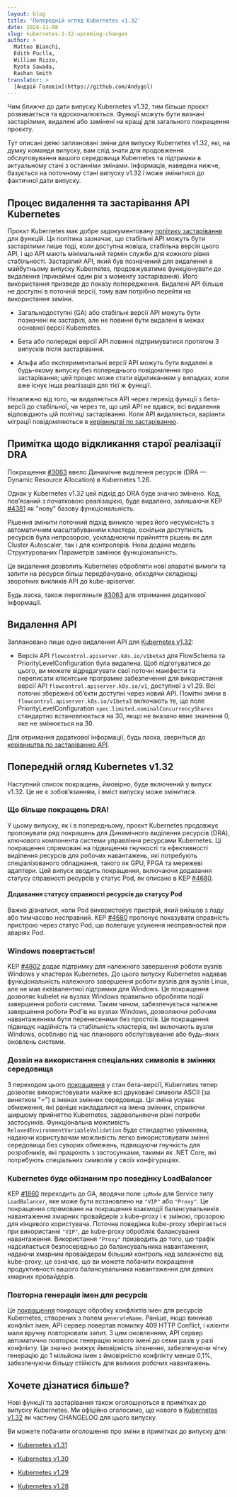 ```yaml
---
layout: blog
title: 'Попередній огляд Kubernetes v1.32'
date: 2024-11-08
slug: kubernetes-1-32-upcoming-changes
author: >
  Matteo Bianchi,
  Edith Puclla,
  William Rizzo,
  Ryota Sawada,
  Rashan Smith
translator: >
  [Андрій Головін](https://github.com/Andygol)
---
```


Чим ближче до дати випуску Kubernetes v1.32, тим більше проєкт розвивається та вдосконалюється. Функції можуть бути визнані застарілими, видалені або замінені на кращі для загального покращення проєкту.

Тут описані деякі заплановані зміни для випуску Kubernetes v1.32, які, на думку команди випуску, вам слід знати для продовження обслуговування вашого середовища Kubernetes та підтримки в актуальному стані з останніми змінами. Інформація, наведена нижче, базується на поточному стані випуску v1.32 і може змінитися до фактичної дати випуску.

## Процес видалення та застарівання API Kubernetes

Проєкт Kubernetes має добре задокументовану [політику застарівання](/docs/reference/using-api/deprecation-policy/) для функцій. Ця політика зазначає, що стабільні API можуть бути застарілими лише тоді, коли доступна новіша, стабільна версія цього API, і що API мають мінімальний термін служби для кожного рівня стабільності. Застарілий API, який був позначений для видалення в майбутньому випуску Kubernetes, продовжуватиме функціонувати до видалення (принаймні один рік з моменту застарівання). Його використання призведе до показу попередження. Видалені API більше не доступні в поточній версії, тому вам потрібно перейти на використання заміни.

* Загальнодоступні (GA) або стабільні версії API можуть бути позначені як застарілі, але не повинні бути видалені в межах основної версії Kubernetes.

* Бета або попередні версії API повинні підтримуватися протягом 3 випусків після застарівання.

* Альфа або експериментальні версії API можуть бути видалені в будь-якому випуску без попереднього повідомлення про застарівання; цей процес може стати відкликанням у випадках, коли вже існує інша реалізація для тієї ж функції.

Незалежно від того, чи видаляється API через перехід функції з бета-версії до стабільної, чи через те, що цей API не вдався, всі видалення відповідають цій політиці застарівання. Коли API видаляється, варіанти міграції повідомляються в [керівництві по застаріванню](/docs/reference/using-api/deprecation-guide/).

## Примітка щодо відкликання старої реалізації DRA

Покращення [#3063](https://github.com/kubernetes/enhancements/issues/3063) ввело Динамічне виділення ресурсів (DRA — Dynamic Resource Allocation) в Kubernetes 1.26.

Однак у Kubernetes v1.32 цей підхід до DRA буде значно змінено. Код, повʼязаний з початковою реалізацією, буде видалено, залишаючи KEP [#4381](https://github.com/kubernetes/enhancements/issues/4381) як "нову" базову функціональність.

Рішення змінити поточний підхід виникло через його несумісність з автоматичним масштабуванням кластера, оскільки доступність ресурсів була непрозорою, ускладнюючи прийняття рішень як для Cluster Autoscaler, так і для контролерів. Нова додана модель Структурованих Параметрів замінює функціональність.

Це видалення дозволить Kubernetes обробляти нові апаратні вимоги та запити на ресурси більш передбачувано, обходячи складнощі зворотних викликів API до kube-apiserver.

Будь ласка, також перегляньте [#3063](https://github.com/kubernetes/enhancements/issues/3063) для отримання додаткової інформації.

## Видалення API

Заплановано лише одне видалення API для [Kubernetes v1.32](/docs/reference/using-api/deprecation-guide/#v1-32):

* Версія API `flowcontrol.apiserver.k8s.io/v1beta3` для FlowSchema та PriorityLevelConfiguration була видалена. Щоб підготуватися до цього, ви можете відредагувати свої поточні маніфести та переписати клієнтське програмне забезпечення для використання версії API `flowcontrol.apiserver.k8s.io/v1`, доступної з v1.29. Всі поточні збережені обʼєкти доступні через новий API. Помітні зміни в `flowcontrol.apiserver.k8s.io/v1beta3` включають те, що поле PriorityLevelConfiguration `spec.limited.nominalConcurrencyShares` стандартно встановлюється на 30, якщо не вказано явне значення 0, яке не змінюється на 30.

Для отримання додаткової інформації, будь ласка, зверніться до [керівництва по застаріванню API](/docs/reference/using-api/deprecation-guide/#v1-32).

## Попередній огляд Kubernetes v1.32

Наступний список покращень, ймовірно, буде включений у випуск v1.32.
Це не є зобовʼязанням, і вміст випуску може змінитися.

### Ще більше покращень DRA!

У цьому випуску, як і в попередньому, проєкт Kubernetes продовжує пропонувати ряд покращень для Динамічного виділення ресурсів (DRA), ключового компонента системи управління ресурсами Kubernetes. Ці покращення спрямовані на підвищення гнучкості та ефективності виділення ресурсів для робочих навантажень, які потребують спеціалізованого обладнання, такого як GPU, FPGA та мережеві адаптери. Цей випуск вводить покращення, включаючи додавання статусу справності ресурсів у статус Pod, як описано в KEP [#4680](https://github.com/kubernetes/enhancements/issues/4680).

#### Додавання статусу справності ресурсів до статусу Pod

Важко дізнатися, коли Pod використовує пристрій, який вийшов з ладу або тимчасово несправний. KEP [#4680](https://github.com/kubernetes/enhancements/issues/4680) пропонує показувати справність пристрою через статус Pod, що полегшує усунення несправностей при аваріях Pod.

### Windows повертається!

KEP [#4802](https://github.com/kubernetes/enhancements/issues/4802) додає підтримку для належного завершення роботи вузлів Windows у кластерах Kubernetes. До цього випуску Kubernetes надавав функціональність належного завершення роботи вузлів для вузлів Linux, але не мав еквівалентної підтримки для Windows. Це покращення дозволяє kubelet на вузлах Windows правильно обробляти події завершення роботи системи. Таким чином, забезпечується належне завершення роботи Podʼів на вузлах Windows, дозволяючи робочим навантаженням бути перенесеними без простоїв. Це покращення підвищує надійність та стабільність кластерів, які включають вузли Windows,
особливо під час планового обслуговування або будь-яких оновлень системи.

### Дозвіл на використання спеціальних символів в змінних середовища

З переходом цього [покращення](https://github.com/kubernetes/enhancements/issues/4369) у стан бета-версії, Kubernetes тепер дозволяє використовувати майже всі друковані символи ASCII (за винятком "=") в іменах змінних середовища. Ця зміна усуває обмеження, які раніше накладалися на імена змінних, сприяючи ширшому прийняттю Kubernetes, задовольняючи різні потреби застосунків. Функціональна можливість `RelaxedEnvironmentVariableValidation` буде стандартно увімкнена, надаючи користувачам можливість легко використовувати змінні середовища без суворих обмежень, підвищуючи гнучкість для розробників, які працюють з застосунками, такими як
.NET Core, які потребують спеціальних символів у своїх конфігураціях.

### Kubernetes буде обізнаним про поведінку LoadBalancer

KEP [#1860](https://github.com/kubernetes/enhancements/issues/1860) переходить до GA, вводячи поле `ipMode` для Service типу `LoadBalancer`, яке може бути встановлено на `"VIP"` або `"Proxy"`. Це покращення спрямоване на покращення взаємодії балансувальників навантаження хмарних провайдерів з kube-proxy і є зміною, прозорою для кінцевого користувача. Поточна поведінка kube-proxy зберігається при використанні `"VIP"`, де kube-proxy обробляє балансування навантаження. Використання `"Proxy"` призводить до того, що трафік надсилається безпосередньо до балансувальника навантаження, надаючи хмарним провайдерам більший контроль над залежністю від kube-proxy;
це означає, що ви можете побачити покращення продуктивності вашого балансувальника навантаження для деяких хмарних провайдерів.

### Повторна генерація імен для ресурсів

Це [покращення](https://github.com/kubernetes/enhancements/issues/4420) покращує обробку конфліктів імен для ресурсів Kubernetes, створених з полем `generateName`. Раніше, якщо виникав конфлікт імен, API сервер повертав помилку 409 HTTP Conflict, і клієнти мали вручну повторювати запит. З цим оновленням, API сервер автоматично повторює генерацію нового імені до семи разів у разі конфлікту. Це значно знижує ймовірність зіткнення, забезпечуючи чітку генерацію до 1 мільйона імен з ймовірністю конфлікту менше 0,1%, забезпечуючи більшу стійкість для великих робочих навантажень.

## Хочете дізнатися більше?

Нові функції та застарівання також оголошуються в примітках до випуску Kubernetes. Ми офіційно оголосимо, що нового в [Kubernetes v1.32](https://github.com/kubernetes/kubernetes/blob/master/CHANGELOG/CHANGELOG-1.32.md) як частину CHANGELOG для цього випуску.

Ви можете побачити оголошення про зміни в примітках до випуску для:

* [Kubernetes v1.31](https://github.com/kubernetes/kubernetes/blob/master/CHANGELOG/CHANGELOG-1.31.md)

* [Kubernetes v1.30](https://github.com/kubernetes/kubernetes/blob/master/CHANGELOG/CHANGELOG-1.30.md)

* [Kubernetes v1.29](https://github.com/kubernetes/kubernetes/blob/master/CHANGELOG/CHANGELOG-1.29.md)

* [Kubernetes v1.28](https://github.com/kubernetes/kubernetes/blob/master/CHANGELOG/CHANGELOG-1.28.md)

